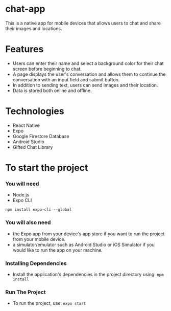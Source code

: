 # **chat-app**
This is a native app for mobile devices that allows users to chat and share their images and locations.

# Features
* Users can enter their name and select a background color for their chat screen before beginning to chat.
* A page displays the user's conversation and allows them to continue the conversation with an input field and submit button.
* In addition to sending text, users can send images and their location.
* Data is stored both online and offline.

# Technologies
* React Native
* Expo
* Google Firestore Database
* Android Studio
* Gifted Chat Library

# To start the project
### **You will need**
* Node.js
* Expo CLI

`npm install expo-cli --global`

### You will also need
* the Expo app from your device's app store if you want to run the project from your mobile device.
* a simulator/emulator such as Android Studio or iOS Simulator if you would like to run the app on your machine.

### **Installing Dependencies**
* Install the application's dependencies in the project directory using:
`npm install`

### **Run The Project**
* To run the project, use:
`expo start`